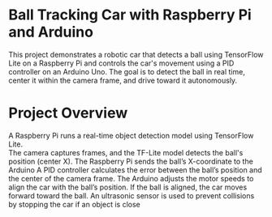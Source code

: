 # Ball Tracking Car with Raspberry Pi and Arduino

This project demonstrates a robotic car that detects a ball using TensorFlow Lite on a Raspberry Pi and controls the car's movement using a PID controller on an Arduino Uno. The goal is to detect the ball in real time, center it within the camera frame, and drive toward it autonomously.

#  Project Overview

A Raspberry Pi runs a real-time object detection model using TensorFlow Lite.  
The camera captures frames, and the TF-Lite model detects the ball's position (center X).
The Raspberry Pi sends the ball’s X-coordinate to the Arduino
A PID controller calculates the error between the ball’s position and the center of the camera frame.
The Arduino adjusts the motor speeds to align the car with the ball’s position.
If the ball is aligned, the car moves forward toward the ball.
An ultrasonic sensor is used to prevent collisions by stopping the car if an object is close
